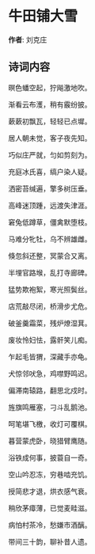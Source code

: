 # 牛田铺大雪

**作者**: 刘克庄

## 诗词内容

暝色蟠空起，狞飚激地吹。

渐看云布濩，稍有霰纷披。

蔌蔌初飘瓦，轻轻已点墀。

居人朝未觉，客子夜先知。

巧似庄严就，匀如剪刻为。

充庭冰氏喜，缟户染人疑。

洒密苔缄遍，擎多树压垂。

高峰迷顶踵，远渡失津涯。

窘兔低蹲草，僵禽默堕枝。

马难分牝牡，乌不辨雄雌。

倏忽斜还整，冥蒙合又离。

半埋官路堠，乱打寺廊碑。

猛势欺袍絮，寒光照鬓丝。

店荒敲尽闭，桥滑步尤危。

破釜羹霜菜，残炉燎湿萁。

废妆怜妇怯，露骭笑儿痴。

乍起毛皆猬，深藏手亦龟。

犬惊邻吠急，鸡噤野鸣迟。

偏滞南辕路，翻思北戍时。

旌旗鸣雁塞，刁斗乱鹅池。

呵笔堪飞檄，收灯可覆棋。

暮营蒙虎卧，晓猎臂鹰随。

浴铁成何事，披蓑自一奇。

空山吟忍冻，穷巷啮充饥。

授简悲才退，烘衣感气衰。

稍欣茅瘴薄，已觉麦畦滋。

病怕村茶冷，愁嫌市酒醨。

带间三十韵，聊补昔人遗。

